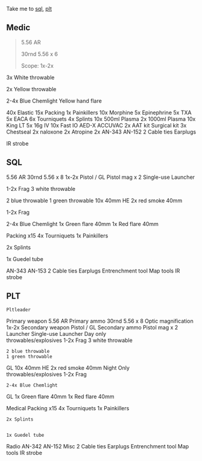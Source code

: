 Take me to [sql](#sql), [plt](#plt)

## Medic
>5.56 AR
>
>30rnd 5.56 x 6
>
>Scope: 1x-2x




3x White throwable


2x Yellow throwable





2-4x Blue Chemlight
Yellow hand flare



40x Elastic
15x Packing
1x Painkillers
10x Morphine
5x Epinephrine
5x TXA
5x EACA
6x Tourniquets
4x Splints
10x 500ml Plasma
2x 1000ml Plasma
10x King LT
5x 16g IV
10x Fast IO
AED-X
ACCUVAC
2x AAT kit
Surgical kit
3x Chestseal
2x naloxone
2x Atropine
2x AN-343
AN-152
2 Cable ties
Earplugs


IR strobe
## SQL
5.56 AR
30rnd 5.56 x 8
1x-2x
Pistol / GL
Pistol mag x 2
Single-use Launcher

1-2x Frag
3 white throwable

2 blue throwable
1 green throwable
10x 40mm HE
2x red smoke 40mm

1-2x Frag

2-4x Blue Chemlight
1x Green flare 40mm
1x Red flare 40mm


Packing x15
4x Tourniquets
1x Painkillers





2x Splints


1x Guedel tube









AN-343
AN-153
2 Cable ties
Earplugs
Entrenchment tool
Map tools
IR strobe
## PLT
	Pltleader
Primary weapon	5.56 AR
Primary ammo	30rnd 5.56 x 8
Optic magnification	1x-2x
Secondary weapon	Pistol / GL
Secondary ammo	Pistol mag x 2
Launcher	Single-use Launcher
Day only	
throwables/explosives	1-2x Frag
	3 white throwable
	
	2 blue throwable
	1 green throwable
GL	10x 40mm HE
	2x red smoke 40mm
Night Only	
throwables/explosives	1-2x Frag
	
	2-4x Blue Chemlight
GL	1x Green flare 40mm
	1x Red flare 40mm
	
	
Medical	Packing x15
	4x Tourniquets
	1x Painkillers
	
	
	
	
	
	2x Splints
	
	
	1x Guedel tube
	
	
	
	
	
	
	
	
	
Radio	AN-342
	AN-152
Misc	2 Cable ties
	Earplugs
	Entrenchment tool
	Map tools
	IR strobe